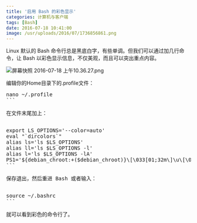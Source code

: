 ```yaml
---
title: '启用 Bash 的彩色显示'
categories: 计算机与客户端
tags: [Bash]
date: 2016-07-18 10:41:00
image: /usr/uploads/2016/07/1736856861.png
---
```

Linux 默认的 Bash 命令行总是黑底白字，有些单调。但我们可以通过加几行命令，让 Bash 以彩色显示信息，不仅美观，而且可以突出重点内容。

<img src="/usr/uploads/2016/07/1736856861.png" alt="屏幕快照 2016-07-18 上午10.36.27.png" />

编辑你的Home目录下的.profile文件：

<pre class="prettypaint">
nano ~/.profile
```

在文件末尾加上：

<pre class="prettypaint">
export LS_OPTIONS='--color=auto'
eval "`dircolors`"
alias ls='ls $LS_OPTIONS'
alias ll='ls $LS_OPTIONS -l'
alias l='ls $LS_OPTIONS -lA'
PS1='${debian_chroot:+($debian_chroot)}\[\033[01;32m\]\u\[\033[00m\]@\[\033[01;36m\]\h\[\033[00m\]:[\[\033[01;34m\]\w\[\033[00m\]]\$ '  
```

保存退出，然后重进 Bash 或者输入：

<pre class="prettypaint">
source ~/.bashrc
```

就可以看到彩色的命令行了。
